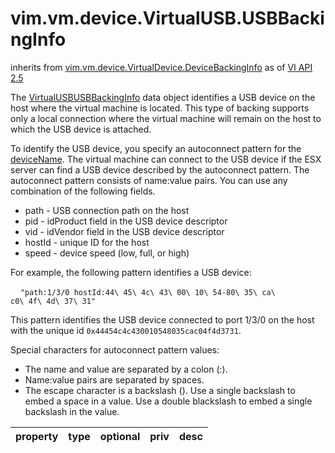 vim.vm.device.VirtualUSB.USBBackingInfo
=======================================
inherits from [vim.vm.device.VirtualDevice.DeviceBackingInfo](docs/vim.vm.device.VirtualDevice.DeviceBackingInfo.md)
as of [VI API 2.5](vim.version.md#vim.version.version2)


The <a href="vim.vm.device.VirtualUSB.USBBackingInfo.md">VirtualUSBUSBBackingInfo</a> data object  identifies a USB device on the host where the virtual machine  is located. This type of backing supports only a local connection  where the virtual machine will remain on the host to which the  USB device is attached.  <p>  To identify the USB device, you specify an autoconnect pattern  for the <a href="vim.vm.device.VirtualDevice.DeviceBackingInfo.md#deviceName">deviceName</a>.  The virtual machine can connect to the USB device if the ESX server  can find a USB device described by the autoconnect pattern.  The autoconnect pattern consists of name:value pairs. You can  use any combination of the following fields.  <ul>  <li>path - USB connection path on the host</li>  <li>pid - idProduct field in the USB device descriptor</li>  <li>vid - idVendor field in the USB device descriptor</li>  <li>hostId - unique ID for the host</li>  <li>speed - device speed (low, full, or high)</li>  </ul>  <p>  For example, the following pattern identifies a USB device:  <p>  &nbsp;&nbsp;&nbsp;&nbsp;<code>"path:1/3/0 hostId:44\ 45\ 4c\ 43\ 00\ 10\ 54-80\ 35\ ca\ c0\ 4f\ 4d\ 37\ 31"</code>  <p>  This pattern identifies the USB device connected to port 1/3/0 on the  host with the unique id <code>0x44454c4c430010548035cac04f4d3731</code>.  <p>  Special characters for autoconnect pattern values:  <ul>  <li>The name and value are separated by a colon (:). </li>  <li>Name:value pairs are separated by spaces. </li>  <li>The escape character is a backslash (\). Use a single backslash to embed  a space in a value. Use a double blackslash to embed a single backslash  in the value.</li>  </ul>

| property | type | optional | priv | desc |
|:---------|:-----|:---------|:-----|:-----|


